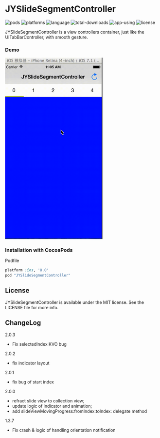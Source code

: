 JYSlideSegmentController
========================

![pods](https://img.shields.io/cocoapods/v/JYSlideSegmentController.svg)
![platforms](https://img.shields.io/badge/platforms-iOS-orange.svg)
![language](https://img.shields.io/badge/languages-ObjC-orange.svg)
![total-downloads](https://img.shields.io/cocoapods/dt/JYSlideSegmentController.svg?label=Total%20Downloads&colorB=28B9FE)
![app-using](https://img.shields.io/cocoapods/at/JYSlideSegmentController.svg?label=app-using&colorB=28B9FE)
![license](https://img.shields.io/cocoapods/l/JYSlideSegmentController.svg)


JYSlideSegmentController is a view controllers container, just like the UITabBarController, with smooth gesture.

### Demo

<img src="./demo.gif" width="320">

### Installation with CocoaPods

Podfile

```ruby
platform :ios, '8.0'
pod "JYSlideSegmentController"
```

## License

JYSlideSegmentController is available under the MIT license. See the LICENSE file for more info.

## ChangeLog

2.0.3

- Fix selectedIndex KVO bug

2.0.2

-  fix indicator layout

2.0.1

- fix bug of start index

2.0.0 

- refract slide view to collection view;
- update logic of indicator and animation;
- add slideViewMovingProgress:fromIndex:toIndex: delegate method

1.3.7

- Fix crash & logic of handling orientation notification
